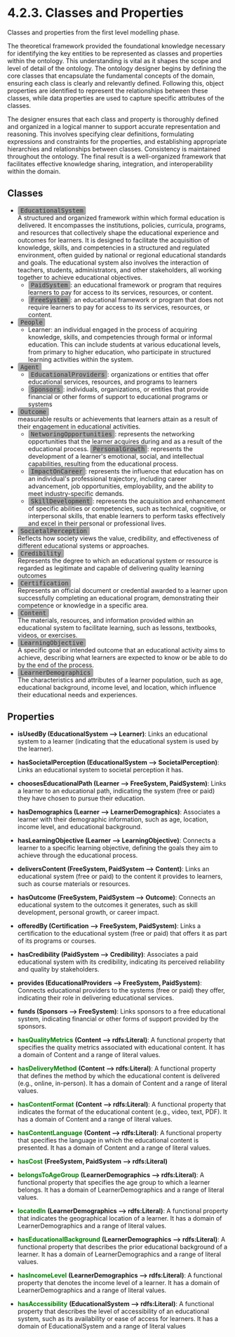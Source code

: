 # 4.2.3. Classes and Properties
Classes and properties from the first level modelling phase.

The theoretical framework provided the foundational knowledge necessary for identifying the key entities to be represented as classes and properties within the ontology. This understanding is vital as it shapes the scope and level of detail of the ontology. The ontology designer begins by defining the core classes that encapsulate the fundamental concepts of the domain, ensuring each class is clearly and relevantly defined. Following this, object properties are identified to represent the relationships between these classes, while data properties are used to capture specific attributes of the classes.

The designer ensures that each class and property is thoroughly defined and organized in a logical manner to support accurate representation and reasoning. This involves specifying clear definitions, formulating expressions and constraints for the properties, and establishing appropriate hierarchies and relationships between classes. Consistency is maintained throughout the ontology. The final result is a well-organized framework that facilitates effective knowledge sharing, integration, and interoperability within the domain.

## Classes
- <span style="background-color: #a9a9a9; color: #333333; padding: 2px 6px; border-radius: 4px; font-family: monospace;">EducationalSystem</span>  
A structured and organized framework within which formal education is delivered. It encompasses the institutions, policies, curricula, programs, and resources that collectively shape the educational experience and outcomes for learners. It is designed to facilitate the acquisition of knowledge, skills, and competencies in a structured and regulated environment, often guided by national or regional educational standards and goals. The educational system also involves the interaction of teachers, students, administrators, and other stakeholders, all working together to achieve educational objectives.  
    - <span style="background-color: #a9a9a9; color: #333333; padding: 2px 6px; border-radius: 4px; font-family: monospace;">PaidSystem</span>: an educational framework or program that requires learners to pay for access to its services, resources, or content.
    - <span style="background-color: #a9a9a9; color: #333333; padding: 2px 6px; border-radius: 4px; font-family: monospace;">FreeSystem</span>: an educational framework or program that does not require learners to pay for access to its services, resources, or content.
- <span style="background-color: #a9a9a9; color: #333333; padding: 2px 6px; border-radius: 4px; font-family: monospace;">People</span>
    - Learner: an individual engaged in the process of acquiring knowledge, skills, and competencies through formal or informal education. This can include students at various educational levels, from primary to higher education, who participate in structured learning activities within the system.
- <span style="background-color: #a9a9a9; color: #333333; padding: 2px 6px; border-radius: 4px; font-family: monospace;">Agent</span>
    - <span style="background-color: #a9a9a9; color: #333333; padding: 2px 6px; border-radius: 4px; font-family: monospace;">EducationalProviders</span>: organizations or entities that offer educational services, resources, and programs to learners
    - <span style="background-color: #a9a9a9; color: #333333; padding: 2px 6px; border-radius: 4px; font-family: monospace;">Sponsors</span>: individuals, organizations, or entities that provide financial or other forms of support to educational programs or systems
- <span style="background-color: #a9a9a9; color: #333333; padding: 2px 6px; border-radius: 4px; font-family: monospace;">Outcome</span>  
measurable results or achievements that learners attain as a result of their engagement in educational activities.
    - <span style="background-color: #a9a9a9; color: #333333; padding: 2px 6px; border-radius: 4px; font-family: monospace;">NetworingOpportunities</span>: represents the networking opportunities that the learner acquires during and as a result of the educational process.
    <span style="background-color: #a9a9a9; color: #333333; padding: 2px 6px; border-radius: 4px; font-family: monospace;">PersonalGrowth</span>: represents the development of a learner's emotional, social, and intellectual capabilities, resulting from the educational process.
    - <span style="background-color: #a9a9a9; color: #333333; padding: 2px 6px; border-radius: 4px; font-family: monospace;">ImpactOnCareer</span>: represents the influence that education has on an individual's professional trajectory, including career advancement, job opportunities, employability, and the ability to meet industry-specific demands.
    - <span style="background-color: #a9a9a9; color: #333333; padding: 2px 6px; border-radius: 4px; font-family: monospace;">SkillDevelopment</span>: represents the acquisition and enhancement of specific abilities or competencies, such as technical, cognitive, or interpersonal skills, that enable learners to perform tasks effectively and excel in their personal or professional lives.
- <span style="background-color: #a9a9a9; color: #333333; padding: 2px 6px; border-radius: 4px; font-family: monospace;">SocietalPerception</span>  
Reflects how society views the value, credibility, and effectiveness of different educational systems or approaches.
- <span style="background-color: #a9a9a9; color: #333333; padding: 2px 6px; border-radius: 4px; font-family: monospace;">Credibility</span>  
Represents the degree to which an educational system or resource is regarded as legitimate and capable of delivering quality learning outcomes
- <span style="background-color: #a9a9a9; color: #333333; padding: 2px 6px; border-radius: 4px; font-family: monospace;">Certification</span>  
Represents an official document or credential awarded to a learner upon successfully completing an educational program, demonstrating their
competence or knowledge in a specific area.
- <span style="background-color: #a9a9a9; color: #333333; padding: 2px 6px; border-radius: 4px; font-family: monospace;">Content</span>  
The materials, resources, and information provided within an educational system to facilitate learning, such as lessons, textbooks,
videos, or exercises.
- <span style="background-color: #a9a9a9; color: #333333; padding: 2px 6px; border-radius: 4px; font-family: monospace;">LearningObjective</span>  
A specific goal or intended outcome that an educational activity aims to achieve, describing what learners are expected to know
or be able to do by the end of the process.
- <span style="background-color: #a9a9a9; color: #333333; padding: 2px 6px; border-radius: 4px; font-family: monospace;">LearnerDemographics</span>  
The characteristics and attributes of a learner population, such as age, educational background, income level, and location,
which influence their educational needs and experiences.

## Properties
- **isUsedBy (EducationalSystem --> Learner)**: Links an educational system to a learner (indicating that the educational system is used by the learner).
- **hasSocietalPerception (EducationalSystem --> SocietalPerception)**: Links an educational system to societal perception it has.
- **choosesEducationalPath (Learner --> FreeSystem, PaidSystem)**: Links a learner to an educational path, indicating the system (free or paid) they have chosen to pursue their education.
- **hasDemographics (Learner --> LearnerDemographics)**: Associates a learner with their demographic information, such as age, location, income level, and educational background.
- **hasLearningObjective (Learner --> LearningObjective)**: Connects a learner to a specific learning objective, defining the goals they aim to achieve through the educational process.
- **deliversContent (FreeSystem, PaidSystem --> Content)**: Links an educational system (free or paid) to the content it provides to learners, such as course materials or resources.
- **hasOutcome (FreeSystem, PaidSystem --> Outcome)**: Connects an educational system to the outcomes it generates, such as skill development, personal growth, or career impact.
- **offeredBy (Certification --> FreeSystem, PaidSystem)**: Links a certification to the educational system (free or paid) that offers it as part of its programs or courses.
- **hasCredibility (PaidSystem --> Credibility)**: Associates a paid educational system with its credibility, indicating its perceived reliability and quality by stakeholders.
- **provides (EducationalProviders --> FreeSystem, PaidSystem)**: Connects educational providers to the systems (free or paid) they offer, indicating their role in delivering educational services.
- **funds (Sponsors --> FreeSystem)**: Links sponsors to a free educational system, indicating financial or other forms of support provided by the sponsors.

- <span style="color:green;">**hasQualityMetrics**</span> **(Content --> rdfs:Literal)**: A functional property that specifies the quality metrics associated with educational content. It has a domain of Content and a range of literal values.
- <span style="color:green;">**hasDeliveryMethod**</span> **(Content --> rdfs:Literal)**: A functional property that defines the method by which the educational content is delivered (e.g., online, in-person). It has a domain of Content and a range of literal values.
- <span style="color:green;">**hasContentFormat**</span> **(Content --> rdfs:Literal)**: A functional property that indicates the format of the educational content (e.g., video, text, PDF). It has a domain of Content and a range of literal values.
- <span style="color:green;">**hasContentLanguage**</span> **(Content --> rdfs:Literal)**: A functional property that specifies the language in which the educational content is presented. It has a domain of Content and a range of literal values.

- <span style="color:green;">**hasCost**</span> **(FreeSystem, PaidSystem --> rdfs:Literal)**

- <span style="color:green;">**belongsToAgeGroup**</span> **(LearnerDemographics --> rdfs:Literal)**: A functional property that specifies the age group to which a learner belongs. It has a domain of LearnerDemographics and a range of literal values.
- <span style="color:green;">**locatedIn**</span> **(LearnerDemographics --> rdfs:Literal)**: A functional property that indicates the geographical location of a learner. It has a domain of LearnerDemographics and a range of literal values.
- <span style="color:green;">**hasEducationalBackground**</span> **(LearnerDemographics --> rdfs:Literal)**: A functional property that describes the prior educational background of a learner. It has a domain of LearnerDemographics and a range of literal values.
- <span style="color:green;">**hasIncomeLevel**</span> **(LearnerDemographics --> rdfs:Literal)**: A functional property that denotes the income level of a learner. It has a domain of LearnerDemographics and a range of literal values.

- <span style="color:green;">**hasAccessibility**</span> **(EducationalSystem --> rdfs:Literal)**: A functional property that describes the level of accessibility of an educational system, such as its availability or ease of access for learners. It has a domain of EducationalSystem and a range of literal values